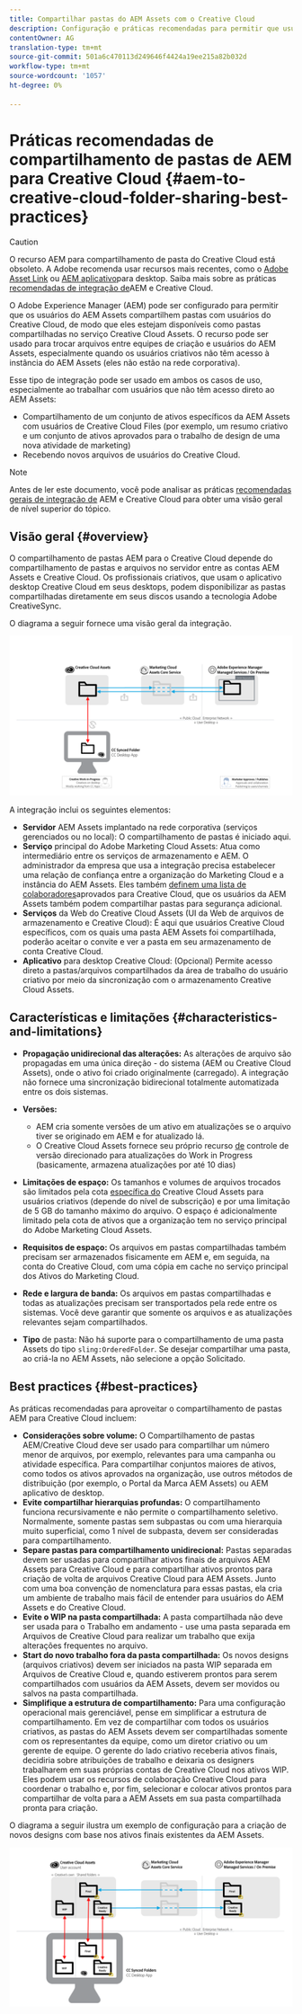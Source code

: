 ```yaml
---
title: Compartilhar pastas do AEM Assets com o Creative Cloud
description: Configuração e práticas recomendadas para permitir que usuários do Adobe Experience Manager Assets troquem pastas de ativos com usuários do Adobe Creative Cloud.
contentOwner: AG
translation-type: tm+mt
source-git-commit: 501a6c470113d249646f4424a19ee215a82b032d
workflow-type: tm+mt
source-wordcount: '1057'
ht-degree: 0%

---
```



# Práticas recomendadas de compartilhamento de pastas de AEM para Creative Cloud {#aem-to-creative-cloud-folder-sharing-best-practices}

>[!CAUTION]
>
>O recurso AEM para compartilhamento de pasta do Creative Cloud está obsoleto. A Adobe recomenda usar recursos mais recentes, como o [Adobe Asset Link](https://helpx.adobe.com/br/enterprise/using/adobe-asset-link.html) ou [AEM aplicativo](https://helpx.adobe.com/experience-manager/desktop-app/aem-desktop-app.html)para desktop. Saiba mais sobre as práticas [recomendadas de integração de](/help/assets/aem-cc-integration-best-practices.md)AEM e Creative Cloud.

O Adobe Experience Manager (AEM) pode ser configurado para permitir que os usuários do AEM Assets compartilhem pastas com usuários do Creative Cloud, de modo que eles estejam disponíveis como pastas compartilhadas no serviço Creative Cloud Assets. O recurso pode ser usado para trocar arquivos entre equipes de criação e usuários do AEM Assets, especialmente quando os usuários criativos não têm acesso à instância do AEM Assets (eles não estão na rede corporativa).

Esse tipo de integração pode ser usado em ambos os casos de uso, especialmente ao trabalhar com usuários que não têm acesso direto ao AEM Assets:

* Compartilhamento de um conjunto de ativos específicos da AEM Assets com usuários de Creative Cloud Files (por exemplo, um resumo criativo e um conjunto de ativos aprovados para o trabalho de design de uma nova atividade de marketing)
* Recebendo novos arquivos de usuários do Creative Cloud.

>[!NOTE]
>
>Antes de ler este documento, você pode analisar as práticas [recomendadas gerais de integração de](aem-cc-integration-best-practices.md) AEM e Creative Cloud para obter uma visão geral de nível superior do tópico.

## Visão geral {#overview}

O compartilhamento de pastas AEM para o Creative Cloud depende do compartilhamento de pastas e arquivos no servidor entre as contas AEM Assets e Creative Cloud. Os profissionais criativos, que usam o aplicativo desktop Creative Cloud em seus desktops, podem disponibilizar as pastas compartilhadas diretamente em seus discos usando a tecnologia Adobe CreativeSync.

O diagrama a seguir fornece uma visão geral da integração.

![chlimage_1-406](assets/chlimage_1-406.png)

A integração inclui os seguintes elementos:

* **Servidor** AEM Assets implantado na rede corporativa (serviços gerenciados ou no local): O compartilhamento de pastas é iniciado aqui.
* **Serviço** principal do Adobe Marketing Cloud Assets: Atua como intermediário entre os serviços de armazenamento e AEM. O administrador da empresa que usa a integração precisa estabelecer uma relação de confiança entre a organização do Marketing Cloud e a instância do AEM Assets. Eles também [definem uma lista de colaboradores](https://docs.adobe.com/content/help/en/core-services/interface/assets/t-admin-add-cc-user.html)aprovados para Creative Cloud, que os usuários da AEM Assets também podem compartilhar pastas para segurança adicional.
* **Serviços** da Web do Creative Cloud Assets (UI da Web de arquivos de armazenamento e Creative Cloud): É aqui que usuários Creative Cloud específicos, com os quais uma pasta AEM Assets foi compartilhada, poderão aceitar o convite e ver a pasta em seu armazenamento de conta Creative Cloud.
* **Aplicativo** para desktop Creative Cloud: (Opcional) Permite acesso direto a pastas/arquivos compartilhados da área de trabalho do usuário criativo por meio da sincronização com o armazenamento Creative Cloud Assets.

## Características e limitações {#characteristics-and-limitations}

* **Propagação unidirecional das alterações:** As alterações de arquivo são propagadas em uma única direção - do sistema (AEM ou Creative Cloud Assets), onde o ativo foi criado originalmente (carregado). A integração não fornece uma sincronização bidirecional totalmente automatizada entre os dois sistemas.

* **Versões:**

   * AEM cria somente versões de um ativo em atualizações se o arquivo tiver se originado em AEM e for atualizado lá.
   * O Creative Cloud Assets fornece seu próprio recurso [de](https://helpx.adobe.com/creative-cloud/help/versioning-faq.html) controle de versão direcionado para atualizações do Work in Progress (basicamente, armazena atualizações por até 10 dias)

* **Limitações de espaço:** Os tamanhos e volumes de arquivos trocados são limitados pela cota [específica do](https://helpx.adobe.com/creative-cloud/kb/file-storage-quota.html) Creative Cloud Assets para usuários criativos (depende do nível de subscrição) e por uma limitação de 5 GB do tamanho máximo do arquivo. O espaço é adicionalmente limitado pela cota de ativos que a organização tem no serviço principal do Adobe Marketing Cloud Assets.

* **Requisitos de espaço:** Os arquivos em pastas compartilhadas também precisam ser armazenados fisicamente em AEM e, em seguida, na conta do Creative Cloud, com uma cópia em cache no serviço principal dos Ativos do Marketing Cloud.
* **Rede e largura de banda:** Os arquivos em pastas compartilhadas e todas as atualizações precisam ser transportados pela rede entre os sistemas. Você deve garantir que somente os arquivos e as atualizações relevantes sejam compartilhados.
* **Tipo** de pasta: Não há suporte para o compartilhamento de uma pasta Assets do tipo `sling:OrderedFolder`. Se desejar compartilhar uma pasta, ao criá-la no AEM Assets, não selecione a opção Solicitado.

## Best practices {#best-practices}

As práticas recomendadas para aproveitar o compartilhamento de pastas AEM para Creative Cloud incluem:

* **Considerações sobre volume:** O Compartilhamento de pastas AEM/Creative Cloud deve ser usado para compartilhar um número menor de arquivos, por exemplo, relevantes para uma campanha ou atividade específica. Para compartilhar conjuntos maiores de ativos, como todos os ativos aprovados na organização, use outros métodos de distribuição (por exemplo, o Portal da Marca AEM Assets) ou AEM aplicativo de desktop.
* **Evite compartilhar hierarquias profundas:** O compartilhamento funciona recursivamente e não permite o compartilhamento seletivo. Normalmente, somente pastas sem subpastas ou com uma hierarquia muito superficial, como 1 nível de subpasta, devem ser consideradas para compartilhamento.
* **Separe pastas para compartilhamento unidirecional:** Pastas separadas devem ser usadas para compartilhar ativos finais de arquivos AEM Assets para Creative Cloud e para compartilhar ativos prontos para criação de volta de arquivos Creative Cloud para AEM Assets. Junto com uma boa convenção de nomenclatura para essas pastas, ela cria um ambiente de trabalho mais fácil de entender para usuários do AEM Assets e do Creative Cloud.
* **Evite o WIP na pasta compartilhada:** A pasta compartilhada não deve ser usada para o Trabalho em andamento - use uma pasta separada em Arquivos de Creative Cloud para realizar um trabalho que exija alterações frequentes no arquivo.
* **Start do novo trabalho fora da pasta compartilhada:** Os novos designs (arquivos criativos) devem ser iniciados na pasta WIP separada em Arquivos de Creative Cloud e, quando estiverem prontos para serem compartilhados com usuários da AEM Assets, devem ser movidos ou salvos na pasta compartilhada.
* **Simplifique a estrutura de compartilhamento:** Para uma configuração operacional mais gerenciável, pense em simplificar a estrutura de compartilhamento. Em vez de compartilhar com todos os usuários criativos, as pastas do AEM Assets devem ser compartilhadas somente com os representantes da equipe, como um diretor criativo ou um gerente de equipe. O gerente do lado criativo receberia ativos finais, decidiria sobre atribuições de trabalho e deixaria os designers trabalharem em suas próprias contas de Creative Cloud nos ativos WIP. Eles podem usar os recursos de colaboração Creative Cloud para coordenar o trabalho e, por fim, selecionar e colocar ativos prontos para compartilhar de volta para a AEM Assets em sua pasta compartilhada pronta para criação.

O diagrama a seguir ilustra um exemplo de configuração para a criação de novos designs com base nos ativos finais existentes da AEM Assets.

![chlimage_1-407](assets/chlimage_1-407.png)
